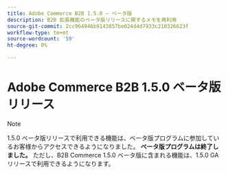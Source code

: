 ```yaml
---
title: Adobe Commerce B2B 1.5.0 – ベータ版
description: B2B 拡張機能のベータ版リリースに関するメモを再利用
source-git-commit: 2cc964946b9143857be024d4d7933c210326623f
workflow-type: tm+mt
source-wordcount: '59'
ht-degree: 0%

---
```


# Adobe Commerce B2B 1.5.0 ベータ版リリース

>[!NOTE]
>
> 1.5.0 ベータ版リリースで利用できる機能は、ベータ版プログラムに参加しているお客様からアクセスできるようになりました。 **ベータ版プログラムは終了しました。** ただし、B2B Commerce 1.5.0 ベータ版に含まれる機能は、1.5.0 GA リリースで利用できるようになります。
